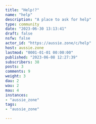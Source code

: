 ```yaml
---
title: "Help!?" 
name: "help"
description: "A place to ask for help"
type: community
date: "2023-06-30 13:13:41"
draft: false
nsfw: false
actor_id: "https://aussie.zone/c/help"
host: aussie.zone
lastmod: "0001-01-01 00:00:00"
published: "2023-06-08 12:27:39"
subscribers: 38
posts: 3
comments: 9
weight: 3
dau: 2
wau: 2
mau: 4
instances:
- "aussie_zone"
tags: 
- "aussie_zone"

---
```

